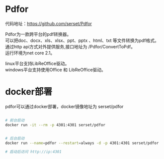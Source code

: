 # Pdfor

代码地址：<https://github.com/serset/Pdfor>

Pdfor为一款跨平台的pdf转换器。  
可以把doc、docx、xls、xlsx、ppt、pptx 、html、txt 等文件转换为pdf格式。  
通过http api方式对外提供服务,接口地址为 /Pdfor/ConvertToPdf。  
运行环境为net core 2.1。  


linux平台支持LibReOffice驱动。  
windows平台支持使用Office 和 LibReOffice驱动。



# docker部署
pdfor可以通过docker部署，docker镜像地址为 serset/pdfor

``` bash

# 前台启动 
docker run -it --rm -p 4301:4301 serset/pdfor


# 后台启动 
docker run --name=pdfor --restart=always -d -p 4301:4301 serset/pdfor

# 启动后访问 http://ip:4301

```



